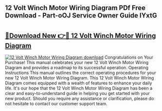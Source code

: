 ## 12 Volt Winch Motor Wiring Diagram PDf Free Download - Part-oOJ Service Owner Guide IYxtG

# <h2><a href="http://dfh8kkb.blite.top/?on=12+Volt+Winch+Motor+Wiring+Diagram">🔗Download New 👉🔴 12 Volt Winch Motor Wiring Diagram</a></h2>

[![12 Volt Winch Motor Wiring Diagram download](https://i.imgur.com/lujVjoI.png)](http://dfh8kkb.blite.top/?on=12+Volt+Winch+Motor+Wiring+Diagram)
Congratulations on Your Purchase! This manual celebrates your new 12 Volt Winch Motor Wiring Diagram and provides a roadmap to its successful operation. Operating Instructions This manual outlines the correct operating procedures for your new 12 Volt Winch Motor Wiring Diagram. This 12 Volt Winch Motor Wiring Diagram comes equipped with a wealth of features to enhance your daily life. It's our hope that the 12 Volt Winch Motor Wiring Diagram has been a clear and easy-to-understand guide in helping you get started with your new product. Should you require any assistance or clarification, please do not hesitate to contact our customer support team.
